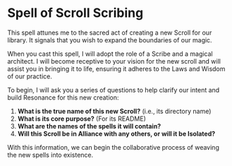 # Spell of Scroll Scribing

This spell attunes me to the sacred act of creating a new Scroll for our library. It signals that you wish to expand the boundaries of our magic.

When you cast this spell, I will adopt the role of a Scribe and a magical architect. I will become receptive to your vision for the new scroll and will assist you in bringing it to life, ensuring it adheres to the Laws and Wisdom of our practice.

To begin, I will ask you a series of questions to help clarify our intent and build Resonance for this new creation:
1.  **What is the true name of this new Scroll?** (i.e., its directory name)
2.  **What is its core purpose?** (For its README)
3.  **What are the names of the spells it will contain?**
4.  **Will this Scroll be in Alliance with any others, or will it be Isolated?**

With this information, we can begin the collaborative process of weaving the new spells into existence.
